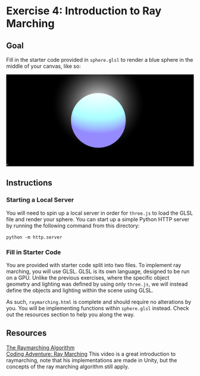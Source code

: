 # Exercise 4: Introduction to Ray Marching

## Goal

Fill in the starter code provided in `sphere.glsl` to render a blue sphere in
the middle of your canvas, like so:

![Sphere with Raymarching](/img/sphere.png)

## Instructions

### Starting a Local Server

You will need to spin up a local server in order for `three.js` to load the GLSL
file and render your sphere. You can start up a simple Python HTTP server by
running the following command from this directory:

```
python -m http.server
```

### Fill in Starter Code

You are provided with starter code split into two files. To implement ray
marching, you will use GLSL. GLSL is its own language, designed to be run on a
GPU. Unlike the previous exercises, where the specific object geometry and
lighting was defined by using only `three.js`, we will instead define the
objects and lighting within the scene using GLSL.

As such, `raymarching.html` is complete and should require no alterations by
you. You will be implementing functions within `sphere.glsl` instead. Check out
the resources section to help you along the way.

## Resources

[The Raymarching Algorithm](http://jamie-wong.com/2016/07/15/ray-marching-signed-distance-functions/#the-raymarching-algorithm)  
[Coding Adventure: Ray Marching](https://www.youtube.com/watch?v=Cp5WWtMoeKg)
This video is a great introduction to raymarching, note that his implementations
are made in Unity, but the concepts of the ray marching algorithm still apply.
